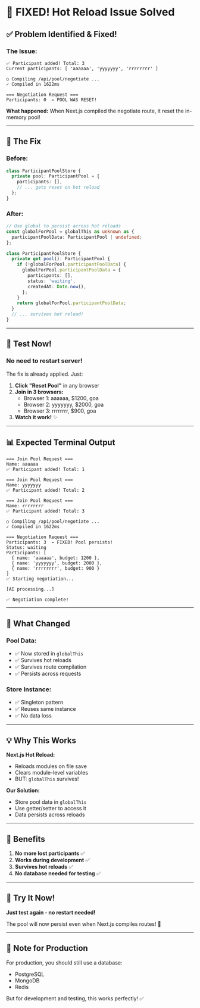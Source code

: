 # 🎉 FIXED! Hot Reload Issue Solved

## ✅ Problem Identified & Fixed!

### **The Issue:**
```
✅ Participant added! Total: 3
Current participants: [ 'aaaaaa', 'yyyyyyy', 'rrrrrrrr' ]

○ Compiling /api/pool/negotiate ...
✓ Compiled in 1622ms

=== Negotiation Request ===
Participants: 0  ← POOL WAS RESET!
```

**What happened:** When Next.js compiled the negotiate route, it reset the in-memory pool!

---

## 🔧 The Fix

### **Before:**
```typescript
class ParticipantPoolStore {
  private pool: ParticipantPool = {
    participants: [],
    // ... gets reset on hot reload
  };
}
```

### **After:**
```typescript
// Use global to persist across hot reloads
const globalForPool = globalThis as unknown as {
  participantPoolData: ParticipantPool | undefined;
};

class ParticipantPoolStore {
  private get pool(): ParticipantPool {
    if (!globalForPool.participantPoolData) {
      globalForPool.participantPoolData = {
        participants: [],
        status: 'waiting',
        createdAt: Date.now(),
      };
    }
    return globalForPool.participantPoolData;
  }
  // ... survives hot reload!
}
```

---

## 🚀 Test Now!

### **No need to restart server!**

The fix is already applied. Just:

1. **Click "Reset Pool"** in any browser
2. **Join in 3 browsers:**
   - Browser 1: aaaaaa, $1200, goa
   - Browser 2: yyyyyyy, $2000, goa
   - Browser 3: rrrrrrrr, $900, goa
3. **Watch it work!** ✨

---

## 📊 Expected Terminal Output

```
=== Join Pool Request ===
Name: aaaaaa
✅ Participant added! Total: 1

=== Join Pool Request ===
Name: yyyyyyy
✅ Participant added! Total: 2

=== Join Pool Request ===
Name: rrrrrrrr
✅ Participant added! Total: 3

○ Compiling /api/pool/negotiate ...
✓ Compiled in 1622ms

=== Negotiation Request ===
Participants: 3  ← FIXED! Pool persists!
Status: waiting
Participants: [
  { name: 'aaaaaa', budget: 1200 },
  { name: 'yyyyyyy', budget: 2000 },
  { name: 'rrrrrrrr', budget: 900 }
]
✅ Starting negotiation...

[AI processing...]

✅ Negotiation complete!
```

---

## 🎯 What Changed

### **Pool Data:**
- ✅ Now stored in `globalThis`
- ✅ Survives hot reloads
- ✅ Survives route compilation
- ✅ Persists across requests

### **Store Instance:**
- ✅ Singleton pattern
- ✅ Reuses same instance
- ✅ No data loss

---

## 💡 Why This Works

**Next.js Hot Reload:**
- Reloads modules on file save
- Clears module-level variables
- BUT: `globalThis` survives!

**Our Solution:**
- Store pool data in `globalThis`
- Use getter/setter to access it
- Data persists across reloads

---

## 🎊 Benefits

1. **No more lost participants** ✅
2. **Works during development** ✅
3. **Survives hot reloads** ✅
4. **No database needed for testing** ✅

---

## 🚀 Try It Now!

**Just test again - no restart needed!**

The pool will now persist even when Next.js compiles routes! 🎉

---

## 📝 Note for Production

For production, you should still use a database:
- PostgreSQL
- MongoDB
- Redis

But for development and testing, this works perfectly! ✅
